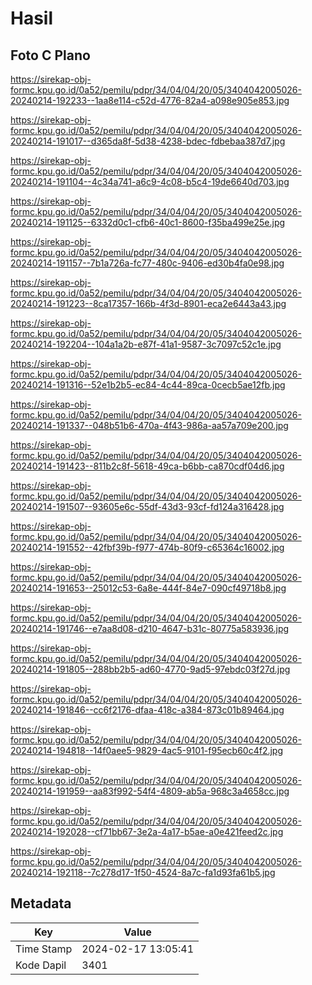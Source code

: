 # Hasil

## Foto C Plano

https://sirekap-obj-formc.kpu.go.id/0a52/pemilu/pdpr/34/04/04/20/05/3404042005026-20240214-192233--1aa8e114-c52d-4776-82a4-a098e905e853.jpg

https://sirekap-obj-formc.kpu.go.id/0a52/pemilu/pdpr/34/04/04/20/05/3404042005026-20240214-191017--d365da8f-5d38-4238-bdec-fdbebaa387d7.jpg

https://sirekap-obj-formc.kpu.go.id/0a52/pemilu/pdpr/34/04/04/20/05/3404042005026-20240214-191104--4c34a741-a6c9-4c08-b5c4-19de6640d703.jpg

https://sirekap-obj-formc.kpu.go.id/0a52/pemilu/pdpr/34/04/04/20/05/3404042005026-20240214-191125--6332d0c1-cfb6-40c1-8600-f35ba499e25e.jpg

https://sirekap-obj-formc.kpu.go.id/0a52/pemilu/pdpr/34/04/04/20/05/3404042005026-20240214-191157--7b1a726a-fc77-480c-9406-ed30b4fa0e98.jpg

https://sirekap-obj-formc.kpu.go.id/0a52/pemilu/pdpr/34/04/04/20/05/3404042005026-20240214-191223--8ca17357-166b-4f3d-8901-eca2e6443a43.jpg

https://sirekap-obj-formc.kpu.go.id/0a52/pemilu/pdpr/34/04/04/20/05/3404042005026-20240214-192204--104a1a2b-e87f-41a1-9587-3c7097c52c1e.jpg

https://sirekap-obj-formc.kpu.go.id/0a52/pemilu/pdpr/34/04/04/20/05/3404042005026-20240214-191316--52e1b2b5-ec84-4c44-89ca-0cecb5ae12fb.jpg

https://sirekap-obj-formc.kpu.go.id/0a52/pemilu/pdpr/34/04/04/20/05/3404042005026-20240214-191337--048b51b6-470a-4f43-986a-aa57a709e200.jpg

https://sirekap-obj-formc.kpu.go.id/0a52/pemilu/pdpr/34/04/04/20/05/3404042005026-20240214-191423--811b2c8f-5618-49ca-b6bb-ca870cdf04d6.jpg

https://sirekap-obj-formc.kpu.go.id/0a52/pemilu/pdpr/34/04/04/20/05/3404042005026-20240214-191507--93605e6c-55df-43d3-93cf-fd124a316428.jpg

https://sirekap-obj-formc.kpu.go.id/0a52/pemilu/pdpr/34/04/04/20/05/3404042005026-20240214-191552--42fbf39b-f977-474b-80f9-c65364c16002.jpg

https://sirekap-obj-formc.kpu.go.id/0a52/pemilu/pdpr/34/04/04/20/05/3404042005026-20240214-191653--25012c53-6a8e-444f-84e7-090cf49718b8.jpg

https://sirekap-obj-formc.kpu.go.id/0a52/pemilu/pdpr/34/04/04/20/05/3404042005026-20240214-191746--e7aa8d08-d210-4647-b31c-80775a583936.jpg

https://sirekap-obj-formc.kpu.go.id/0a52/pemilu/pdpr/34/04/04/20/05/3404042005026-20240214-191805--288bb2b5-ad60-4770-9ad5-97ebdc03f27d.jpg

https://sirekap-obj-formc.kpu.go.id/0a52/pemilu/pdpr/34/04/04/20/05/3404042005026-20240214-191846--cc6f2176-dfaa-418c-a384-873c01b89464.jpg

https://sirekap-obj-formc.kpu.go.id/0a52/pemilu/pdpr/34/04/04/20/05/3404042005026-20240214-194818--14f0aee5-9829-4ac5-9101-f95ecb60c4f2.jpg

https://sirekap-obj-formc.kpu.go.id/0a52/pemilu/pdpr/34/04/04/20/05/3404042005026-20240214-191959--aa83f992-54f4-4809-ab5a-968c3a4658cc.jpg

https://sirekap-obj-formc.kpu.go.id/0a52/pemilu/pdpr/34/04/04/20/05/3404042005026-20240214-192028--cf71bb67-3e2a-4a17-b5ae-a0e421feed2c.jpg

https://sirekap-obj-formc.kpu.go.id/0a52/pemilu/pdpr/34/04/04/20/05/3404042005026-20240214-192118--7c278d17-1f50-4524-8a7c-fa1d93fa61b5.jpg


## Metadata

| Key        | Value               |
| ---------- | ------------------- |
| Time Stamp | 2024-02-17 13:05:41 |
| Kode Dapil | 3401                |



